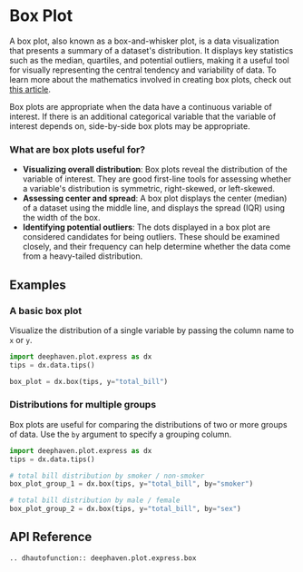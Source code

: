 # Box Plot

A box plot, also known as a box-and-whisker plot, is a data visualization that presents a summary of a dataset's distribution. It displays key statistics such as the median, quartiles, and potential outliers, making it a useful tool for visually representing the central tendency and variability of data. To learn more about the mathematics involved in creating box plots, check out [this article](https://asq.org/quality-resources/box-whisker-plot).

Box plots are appropriate when the data have a continuous variable of interest. If there is an additional categorical variable that the variable of interest depends on, side-by-side box plots may be appropriate.

### What are box plots useful for?

- **Visualizing overall distribution**: Box plots reveal the distribution of the variable of interest. They are good first-line tools for assessing whether a variable's distribution is symmetric, right-skewed, or left-skewed.
- **Assessing center and spread**: A box plot displays the center (median) of a dataset using the middle line, and displays the spread (IQR) using the width of the box.
- **Identifying potential outliers**: The dots displayed in a box plot are considered candidates for being outliers. These should be examined closely, and their frequency can help determine whether the data come from a heavy-tailed distribution.

## Examples

### A basic box plot

Visualize the distribution of a single variable by passing the column name to `x` or `y`.

```python order=box_plot,tips
import deephaven.plot.express as dx
tips = dx.data.tips()

box_plot = dx.box(tips, y="total_bill")
```

### Distributions for multiple groups

Box plots are useful for comparing the distributions of two or more groups of data. Use the `by` argument to specify a grouping column.

```python order=box_plot_group_1,box_plot_group_2,tips
import deephaven.plot.express as dx
tips = dx.data.tips()

# total bill distribution by smoker / non-smoker
box_plot_group_1 = dx.box(tips, y="total_bill", by="smoker")

# total bill distribution by male / female
box_plot_group_2 = dx.box(tips, y="total_bill", by="sex")
```

## API Reference
```{eval-rst}
.. dhautofunction:: deephaven.plot.express.box
```